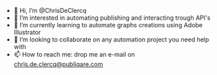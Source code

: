 - 👋 Hi, I’m @ChrisDeClercq
- 👀 I’m interested in automating publishing and interacting trough API's
- 🌱 I’m currently learning to automate graphs creations using Adobe Illustrator
- 💞️ I’m looking to collaborate on any automation project you need help with
- 📫 How to reach me: drop me an e-mail on chris.de.clercq@publiqare.com

<!---
ChrisDeClercq/ChrisDeClercq is a ✨ special ✨ repository because its `README.md` (this file) appears on your GitHub profile.
You can click the Preview link to take a look at your changes.
--->
